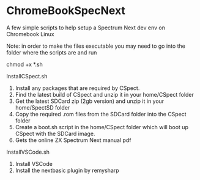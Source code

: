 # ChromeBookSpecNext

A few simple scripts to help setup a Spectrum Next dev env on Chromebook Linux

Note: in order to make the files executable you may need to go into the folder where the scripts are 
and run 

chmod +x *.sh


InstallCSpect.sh

1. Install any packages that are required by CSpect.
2. Find the latest build of CSpect and unzip it in your home/CSpect folder
3. Get the latest SDCard zip (2gb version) and unzip it in your home/SpectSD folder
4. Copy the required .rom files from the SDCard folder into the CSpect folder
5. Create a boot.sh script in the home/CSpect folder which will boot up CSpect with the SDCard image.
6. Gets the online ZX Spectrum Next manual pdf

InstallVSCode.sh

1. Install VSCode
2. Install the nextbasic plugin by remysharp
